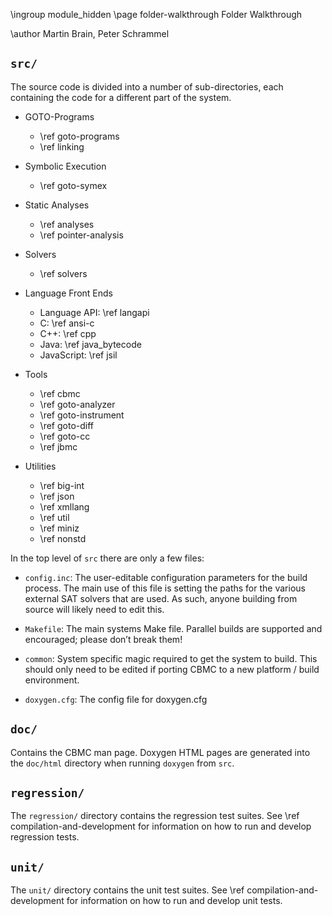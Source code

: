 \ingroup module_hidden 
\page folder-walkthrough Folder Walkthrough

\author Martin Brain, Peter Schrammel

## `src/` ##

The source code is divided into a number of sub-directories, each
containing the code for a different part of the system.

- GOTO-Programs

  * \ref goto-programs
  * \ref linking

- Symbolic Execution
  * \ref goto-symex

- Static Analyses

  * \ref analyses
  * \ref pointer-analysis

- Solvers
  * \ref solvers

- Language Front Ends

  * Language API: \ref langapi
  * C: \ref ansi-c
  * C++: \ref cpp
  * Java: \ref java_bytecode
  * JavaScript: \ref jsil

- Tools

  * \ref cbmc
  * \ref goto-analyzer
  * \ref goto-instrument
  * \ref goto-diff
  * \ref goto-cc
  * \ref jbmc

- Utilities

  * \ref big-int
  * \ref json
  * \ref xmllang
  * \ref util
  * \ref miniz
  * \ref nonstd

In the top level of `src` there are only a few files:

* `config.inc`:   The user-editable configuration parameters for the
  build process. The main use of this file is setting the paths for the
  various external SAT solvers that are used. As such, anyone building
  from source will likely need to edit this.

* `Makefile`:   The main systems Make file. Parallel builds are
  supported and encouraged; please don’t break them!

* `common`:   System specific magic required to get the system to build.
  This should only need to be edited if porting CBMC to a new platform /
  build environment.

* `doxygen.cfg`:   The config file for doxygen.cfg

## `doc/` ##

Contains the CBMC man page. Doxygen HTML pages are generated
into the `doc/html` directory when running `doxygen` from `src`.

## `regression/` ##

The `regression/` directory contains the regression test suites. See
\ref compilation-and-development for information on how to run and
develop regression tests.

## `unit/` ##

The `unit/` directory contains the unit test suites. See
\ref compilation-and-development for information on how to run and
develop unit tests.
